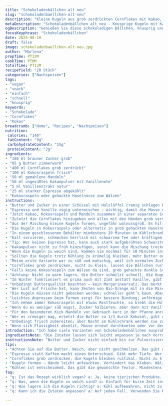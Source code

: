 ```yaml
---
title: "Schokoladenbällchen alt neu"
slug: "schokoladenbaellchen-alt-neu"
description: "Kleine Kugeln aus grob zerdrückten Cornflakes mit Kakao, Kokosraspeln und braunem Zucker. Butter wurde reduziert, Espresso ersetzt den Kaffee, und Mandeln für die Textur kommen dazu. Kein Ei, keine Milch; vegan und trotzdem reichhaltig. So entstehen trockene, knusprige Kugeln mit tiefschokoladigem Aroma. Schnell geformt, kühl gestellt, für die richtige Festigkeit. Statt reinem Kakaopulver nehme ich oft ungesüßtes Mahlkalziumfreies Kakao mit Vanille-Note, um mehr Tiefe zu bekommen. Die Dosierung etwas runtergesetzt, funktioniert besser mit braunem Zucker. Kokos für außen – aber auch geriebene Haselnüsse funktionieren, wenn kokossensible Gäste da sind. Spritzig, nicht zu süß, mit leicht herbem Nachgeschmack und toller Konsistenz. Auch perfekt fürs Mitnehmen, da nicht klebrig."
metaDescription: "Schokoladenbällchen alt neu - Knusprige Kugeln mit Kakao und Kokos, perfekt fürs Mitnehmen und vegan. Machen Sie Ihre eigene schokoladige Leckerei."
ogDescription: "Genießen Sie diese schokoladigen Bällchen, knusprig und aromatisch - ideal zu Tee oder Espresso. Schnell zubereitet und garantiert ein Genuss."
focusKeyphrase: "Schokoladenbällchen"
date: 2025-08-10
draft: false
image: schokoladenbaellchen-alt-neu.jpg
author: "Marlena"
prepTime: PT12M
cookTime: PT0M
totalTime: PT12M
recipeYield: "20 Stück"
categories: ["Nachspeisen"]
tags:
- "vegan"
- "snack"
- "einfach"
- "schnell"
- "knusprig"
keywords:
- "Schokolade"
- "Cornflakes"
- "Kokos"
breadcrumb: ["Home", "Recipes", "Nachspeisen"]
nutrition: 
 calories: "140"
 fatContent: "9g"
 carbohydrateContent: "15g"
 proteinContent: "2g"
ingredients:
- "180 ml brauner Zucker grob"
- "85 g Butter zimmerwarm"
- "400 ml Cornflakes grob zerdrückt"
- "100 ml Kokosraspeln frisch"
- "50 ml gemahlene Mandeln"
- "50 ml ungesüßtes Kakaopulver mit Vanillenote"
- "5 ml Vanilleextrakt natur"
- "25 ml starker Espresso abgekühlt"
- "Kokosraspeln oder gehackte Haselnüsse zum Wälzen"
instructions:
- "Butter und Zucker in einer Schüssel mit Holzlöffel cremig schlagen bis keine großen Butterklumpen mehr zu sehen sind. Nicht zu lange, sonst wird's zu weich."
- "Espresso und Vanille zügig untermischen – wichtig, damit die Masse nicht zu feucht wird. Lieber in kleinen Portionen und immer rühren."
- "Jetzt Kakao, Kokosraspeln und Mandeln zusammen in einer separaten Schüssel mischen, dann unterheben."
- "Zuletzt die Cornflakes hinzugeben und alles mit den Händen grob vermengen. Die Masse muss bindig sein, nicht zu klebrig, wenn sie leicht zusammengedrückt wird, darf sie nicht auseinanderfallen. Hier entscheidet die Konsistenz."
- "Aus der Mischung kleine Kugeln formen, ungefähr walnussgroß. Es hilft, die Hände vorher leicht anzufeuchten, sonst klebt's zu sehr."
- "Die Kugeln in Kokosraspeln oder alternativ in grob gehackten Haselnüssen wälzen, das gibt nicht nur Optik, sondern auch ein interessantes Crunch-Gefühl."
- "In einem geschlossenen Behälter mindestens 20 Minuten im Kühlschrank ruhen lassen. So werden sie fester, bindiger. Als Faustregel: Kühlen verändert die Textur von klebrig zu schnittfest, aber nicht trocken."
- "Kalt servieren, schmecken herrlich mit schwarzem Tee oder kräftigem Espresso. Raumtemperatur lässt sie weicher werden, zu warm macht sie matschig."
- "Tip: Wer keinen Espresso hat, kann auch stark aufgebrühten Schwarztee nehmen, für eine weniger bittere Note. Rum oder Amaretto passt auch, dann Flüssigkeitsmenge anpassen."
- "Kakaopulver nicht zu früh hinzufügen, sonst kann die Mischung trocken wirken. Immer mit Fettquelle kombinieren, sonst staubt es."
- "Wenn die Kugeln zu weich sind, kommen sie nochmal für 10 Minuten ins Gefrierfach, das ist ein schneller Trick."
- "Sollten die Kugeln trotz Kühlung zu krümelig bleiben, mehr Butter oder Flüssigkeit zugeben – lieber klein dosieren."
- "Meine erste Variante war zu süß und matschig, weil ich normalen Zucker und Kaffee verwendet habe – das braune Zucker-Espresso-Duo hat’s besser gemacht."
- "Cornflakes grob zerdrücken, nicht zu klein, lassen die Bällchen rustikal-säuselig knusprig, das finde ich besser als fertiges Müsli oder Haferflocken."
- "Falls keine Kokosraspeln zum Wälzen da sind, grob gehackte dunkle Schokolade einstreuen, das bringt eine schöne Herbe und Bruchstellen."
- "Achtung: Nicht zu warm lagern, die Butter schmilzt schnell, die Kugeln verlieren ihre Form und es entsteht unschöner Fettfilm."
- "Im Winter funktioniert es prima auch mit Zimt anstatt Vanille, gibt eine würzige Note und harmoniert toll mit Kakao und Mandeln."
- "Unbedingt Butterqualität beachten – kein Margarineersatz. Das merkt man sofort an der Textur und dem Geschmack."
- "Wer Lust auf Frische hat, kann Zesten von Bio-Orange mit in die Mischung geben; das hebt das Aroma und gibt etwas Spannung."
- "Die Kugeln müssen nicht gebacken werden; schneller geht’s kaum. Aber im Ofen bei 120 Grad 5 Minuten angetrocknet geben sie einen leichten Crunch."
- "Leichtes Anpressen beim Formen sorgt für bessere Bindung; unförmige Kügelchen neigen zur Krümeligkeit."
- "Ich nehme immer Kokosraspeln mit etwas Restfeuchte, so klebt die Hülle besser und ist nicht staubtrocken."
- "Wenn du es weniger süß magst, Zucker halbieren; aber dann mit Vanilleextrakt oder Zimt kräftiger würzen, sonst wird’s fade."
- "Für den besonderen Kick Mandeln vor Gebrauch kurz in der Pfanne anrösten. Gibt mehr Aroma und verhindert Feuchtigkeitseintrag."
- "Wer es cremiger mag, ersetzt die Butter zu 1/3 durch Kokosöl, gibt einen exotischen Geschmack und bessere Bindung bei warmen Temperaturen."
- "Unbedingt frisch zubereiten; über Nacht im Kühlschrank werden sie zu hart und verlieren das knusprige Innenleben."
- "Wenn sich Flüssigkeit absetzt, Masse erneut durchkneten oder vor dem Formen nochmal mit Butter nacharbeiten."
introduction: "Ich habe viele Varianten von Schokoladenbällchen ausprobiert – und ja, manchmal ist weniger mehr, aber nicht immer. Die Kombination aus Cornflakes und Kokos macht das Ganze knackig; Mandeln bringen Tiefe. Man muss wissen, wie die Textur sein soll: nicht zu feucht, sonst kleben sie an allem, nicht zu trocken, sonst krümeln sie auseinander. Espresso statt Kaffee habe ich vor Jahren entdeckt – gibt mehr Power. Dazu brauner Zucker für die karamellige Note, das macht den Unterschied. Beim Formen Geduld, sonst sieht alles schnöde aus. Kühlung ist Pflicht, ohne geht gar nichts, aber der Geschmack verändert sich dabei deutlich. Ungebacken schmecken sie intensiv nach Kakao und haben ein zufriedenstellendes Knuspergefühl. Einfach, ohne Schnickschnack, und so schnell zubereitet, dass keiner meckert."
ingredientsNote: "Die Zutaten lassen sich leicht anpassen je nach Vorrat oder Vorlieben. Brauner Zucker bringt Feuchtigkeit und Geschmack; bei weißem Zucker wird's trockener. Butter sollte weich, aber nicht schmelzend sein, sonst wird der Teig zu flüssig. Expresso ist besser als Kaffee durch seine Intensität, alternativ Schwarztee oder sogar kalt angesetzter Rooibos können genutzt werden. Kakaopulver mit Vanille-Aroma bringt mehr Tiefe, sonst schmecken die Kugeln schnell langweilig. Mandeln sorgen für Biss; wer Nüsse nicht verträgt, kann Haferflocken nehmen, aber die Konsistenz ändert sich deutlich. Kokosraspeln für innen und außen kann man austauschen gegen Sesam oder gehackte Haselnüsse, wenn Allergien bestehen. Cornflakes müssen grob zerkleinert sein, sonst zerfällt die Masse."
instructionsNote: "Butter und Zucker nicht einfach bis zur Pulverisierung mixen – eher grob cremig rühren. Flüssigkeiten nach und nach dazugeben, damit sich die Masse gut verbindet ohne zu schwimmen. Pulverzutaten erst später einmischen, sonst wird alles trocken. Beim Hinzufügen der Cornflakes nicht zu oft umrühren, sonst zerdrückt man sie zu stark; sie sollen knackig bleiben. Die Konsistenz zwischendurch prüfen: klebt der Teig zu wenig, Butter nachgeben; zu weich, dann kühlt ihn kurz. Hände anfeuchten zum Formen, sonst wird’s klebrig und frisst Zeit. Wälzen in Kokosraspel braucht Geduld – besser mehrere Schichten machen, wenn die erste nicht hält. Kühlen ist der wichtigste Schritt; nicht überspringen. Reststücke lasse ich gern im Kühlschrank, sie werden mit der Zeit fester, verlieren aber nicht an Geschmack. Falls mehr Bindung benötigt wird, etwas mehr Butter oder ein EL Ahornsirup ergänzen. Kein Backen nötig, so bleibt die Textur erhalten."
tips:
- "Achten Sie auf die Butter. Weich, aber nicht geschmolzen. Das gibt die richtige Konsistenz. Auch der Zucker ist wichtig. Brauner Zucker hält Feuchtigkeit und bringt Geschmack."
- "Espresso statt Kaffee macht einen Unterschied. Gibt mehr Tiefe. Wer keinen Espresso hat, kann starken Schwarztee verwenden. Alternativ Rum oder Amaretto."
- "Cornflakes grob zerdrücken, die Kugeln bleiben rustikal. Nicht zu klein mahlen. Sie müssen knackig sein. Das macht die Struktur interessant."
- "Kugeln formen – Hände leicht anfeuchten. Verhindert das Kleben. Wälzen in Kokosraspeln oder Haselnüssen bringt Crunch. Eine zweite Schicht macht es besser."
- "Kühlen ist entscheidend. Das gibt die gewünschte Textur. Mindestens 20 Minuten im Kühlschrank lassen. Zu lange im Kühlschrank? Sie werden zu hart."
faq:
- "q: Ist das Rezept wirklich vegan? a: Ja, keine tierischen Produkte. Butter kann durch Kokosöl ersetzt werden, gibt einen exotischen Geschmack."
- "q: Was, wenn die Kugeln zu weich sind? a: Einfach für kurze Zeit ins Gefrierfach. Das hilft, sie fester zu machen. Oder mehr Butter dazugeben."
- "q: Wie lagere ich die Kugeln richtig? a: Kühl aufbewahren, nicht zu warm. Sie schmelzen sonst. Ein geschlossener Behälter ist ideal für die Frische."
- "q: Kann ich die Zutaten anpassen? a: Auf jeden Fall. Verwenden Sie Nüsse nach Wahl. Bestimmte Allergien beachten. Variationen mit Zimt im Winter sind ebenfalls möglich."

---
```

